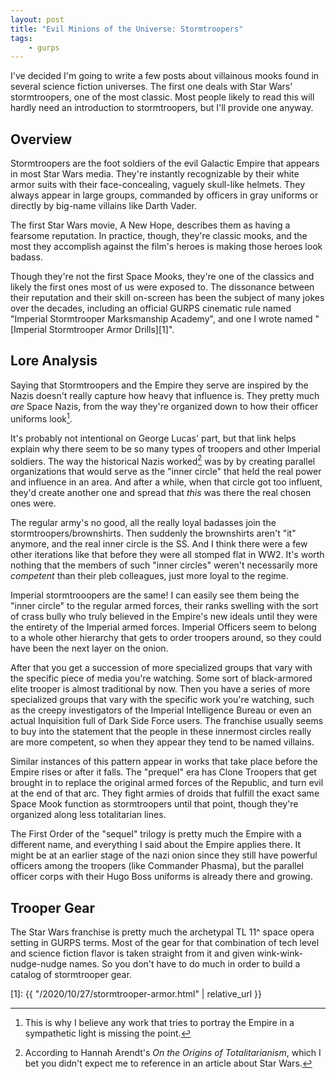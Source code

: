 ```yaml
---
layout: post
title: "Evil Minions of the Universe: Stormtroopers"
tags:
    - gurps
---
```


I've decided I'm going to write a few posts about villainous mooks found in
several science fiction universes. The first one deals with Star Wars'
stormtroopers, one of the most classic. Most people likely to read this will
hardly need an introduction to stormtroopers, but I'll provide one anyway.

## Overview

Stormtroopers are the foot soldiers of the evil Galactic Empire that appears in
most Star Wars media. They're instantly recognizable by their white armor suits
with their face-concealing, vaguely skull-like helmets. They always appear in
large groups, commanded by officers in gray uniforms or directly by big-name
villains like Darth Vader.

The first Star Wars movie, A New Hope, describes them as having a fearsome
reputation. In practice, though, they're classic mooks, and the most they
accomplish against the film's heroes is making those heroes look badass.

Though they're not the first Space Mooks, they're one of the classics and likely
the first ones most of us were exposed to. The dissonance between their
reputation and their skill on-screen has been the subject of many jokes over the
decades, including an official GURPS cinematic rule named "Imperial Stormtrooper
Marksmanship Academy", and one I wrote named "[Imperial Stormtrooper Armor
Drills][1]".

## Lore Analysis

Saying that Stormtroopers and the Empire they serve are inspired by the Nazis
doesn't really capture how heavy that influence is. They pretty much _are_ Space
Nazis, from the way they're organized down to how their officer uniforms
look[^1].

It's probably not intentional on George Lucas' part, but that link helps explain
why there seem to be so many types of troopers and other Imperial soldiers. The
way the historical Nazis worked[^2] was by by creating parallel organizations
that would serve as the "inner circle" that held the real power and influence in
an area. And after a while, when that circle got too influent, they'd create
another one and spread that _this_ was there the real chosen ones were.

The regular army's no good, all the really loyal badasses join the
stormtroopers/brownshirts. Then suddenly the brownshirts aren't "it" anymore,
and the real inner circle is the SS. And I think there were a few other
iterations like that before they were all stomped flat in WW2. It's worth
nothing that the members of such "inner circles" weren't necessarily more
_competent_ than their pleb colleagues, just more loyal to the regime.

Imperial stormtrooopers are the same! I can easily see them being the "inner
circle" to the regular armed forces, their ranks swelling with the sort of crass
bully who truly believed in the Empire's new ideals until they were the entirety
of the Imperial armed forces. Imperial Officers seem to belong to a whole other
hierarchy that gets to order troopers around, so they could have been the next
layer on the onion.

After that you get a succession of more specialized groups that vary with the
specific piece of media you're watching. Some sort of black-armored elite
trooper is almost traditional by now. Then you have a series of more specialized
groups that vary with the specific work you're watching, such as the creepy
investigators of the Imperial Intelligence Bureau or even an actual Inquisition
full of Dark Side Force users. The franchise usually seems to buy into the
statement that the people in these innermost circles really are more competent,
so when they appear they tend to be named villains.

Similar instances of this pattern appear in works that take place before the
Empire rises or after it falls. The "prequel" era has Clone Troopers that get
brought in to replace the original armed forces of the Republic, and turn evil
at the end of that arc. They fight armies of droids that fulfill the exact same
Space Mook function as stormtroopers until that point, though they're organized
along less totalitarian lines.

The First Order of the "sequel" trilogy is pretty much the Empire with a
different name, and everything I said about the Empire applies there. It might
be at an earlier stage of the nazi onion since they still have powerful officers
among the troopers (like Commander Phasma), but the parallel officer corps with
their Hugo Boss uniforms is already there and growing.

## Trooper Gear

The Star Wars franchise is pretty much the archetypal TL 11^ space opera setting
in GURPS terms. Most of the gear for that combination of tech level and science
fiction flavor is taken straight from it and given wink-wink-nudge-nudge
names. So you don't have to do much in order to build a catalog of stormtrooper
gear.



[^1]: This is why I believe any work that tries to portray the Empire in a
    sympathetic light is missing the point.

[^2]: According to Hannah Arendt's _On the Origins of Totalitarianism_, which I
    bet you didn't expect me to reference in an article about Star Wars.

[1]: {{ "/2020/10/27/stormtrooper-armor.html" | relative_url }}

